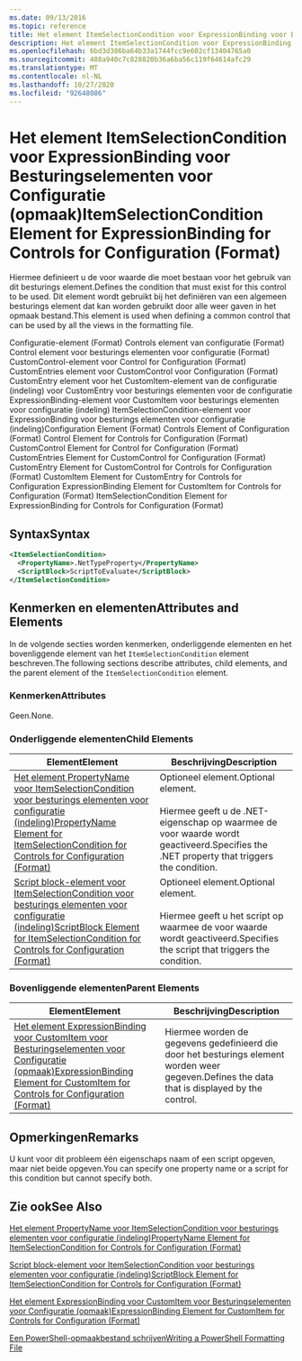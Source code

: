 ```yaml
---
ms.date: 09/13/2016
ms.topic: reference
title: Het element ItemSelectionCondition voor ExpressionBinding voor Besturingselementen voor Configuratie (opmaak)
description: Het element ItemSelectionCondition voor ExpressionBinding voor Besturingselementen voor Configuratie (opmaak)
ms.openlocfilehash: 6bd3d386ba64b33a1744fcc9e602cf13404765a0
ms.sourcegitcommit: 488a940c7c828820b36a6ba56c119f64614afc29
ms.translationtype: MT
ms.contentlocale: nl-NL
ms.lasthandoff: 10/27/2020
ms.locfileid: "92648086"
---
```

# <a name="itemselectioncondition-element-for-expressionbinding-for-controls-for-configuration-format"></a><span data-ttu-id="986ea-103">Het element ItemSelectionCondition voor ExpressionBinding voor Besturingselementen voor Configuratie (opmaak)</span><span class="sxs-lookup"><span data-stu-id="986ea-103">ItemSelectionCondition Element for ExpressionBinding for Controls for Configuration (Format)</span></span>

<span data-ttu-id="986ea-104">Hiermee definieert u de voor waarde die moet bestaan voor het gebruik van dit besturings element.</span><span class="sxs-lookup"><span data-stu-id="986ea-104">Defines the condition that must exist for this control to be used.</span></span> <span data-ttu-id="986ea-105">Dit element wordt gebruikt bij het definiëren van een algemeen besturings element dat kan worden gebruikt door alle weer gaven in het opmaak bestand.</span><span class="sxs-lookup"><span data-stu-id="986ea-105">This element is used when defining a common control that can be used by all the views in the formatting file.</span></span>

<span data-ttu-id="986ea-106">Configuratie-element (Format) Controls element van configuratie (Format) Control element voor besturings elementen voor configuratie (Format) CustomControl-element voor Control for Configuration (Format) CustomEntries element voor CustomControl voor Configuration (Format) CustomEntry element voor het CustomItem-element van de configuratie (indeling) voor CustomEntry voor besturings elementen voor de configuratie ExpressionBinding-element voor CustomItem voor besturings elementen voor configuratie (indeling) ItemSelectionCondition-element voor ExpressionBinding voor besturings elementen voor configuratie (indeling)</span><span class="sxs-lookup"><span data-stu-id="986ea-106">Configuration Element (Format) Controls Element of Configuration (Format) Control Element for Controls for Configuration (Format) CustomControl Element for Control for Configuration (Format) CustomEntries Element for CustomControl for Configuration (Format) CustomEntry Element for CustomControl for Controls for Configuration (Format) CustomItem Element for CustomEntry for Controls for Configuration ExpressionBinding Element for CustomItem for Controls for Configuration (Format) ItemSelectionCondition Element for ExpressionBinding for Controls for Configuration (Format)</span></span>

## <a name="syntax"></a><span data-ttu-id="986ea-107">Syntax</span><span class="sxs-lookup"><span data-stu-id="986ea-107">Syntax</span></span>

```xml
<ItemSelectionCondition>
  <PropertyName>.NetTypeProperty</PropertyName>
  <ScriptBlock>ScriptToEvaluate</ScriptBlock>
</ItemSelectionCondition>
```

## <a name="attributes-and-elements"></a><span data-ttu-id="986ea-108">Kenmerken en elementen</span><span class="sxs-lookup"><span data-stu-id="986ea-108">Attributes and Elements</span></span>

<span data-ttu-id="986ea-109">In de volgende secties worden kenmerken, onderliggende elementen en het bovenliggende element van het `ItemSelectionCondition` element beschreven.</span><span class="sxs-lookup"><span data-stu-id="986ea-109">The following sections describe attributes, child elements, and the parent element of the `ItemSelectionCondition` element.</span></span>

### <a name="attributes"></a><span data-ttu-id="986ea-110">Kenmerken</span><span class="sxs-lookup"><span data-stu-id="986ea-110">Attributes</span></span>

<span data-ttu-id="986ea-111">Geen.</span><span class="sxs-lookup"><span data-stu-id="986ea-111">None.</span></span>

### <a name="child-elements"></a><span data-ttu-id="986ea-112">Onderliggende elementen</span><span class="sxs-lookup"><span data-stu-id="986ea-112">Child Elements</span></span>

|<span data-ttu-id="986ea-113">Element</span><span class="sxs-lookup"><span data-stu-id="986ea-113">Element</span></span>|<span data-ttu-id="986ea-114">Beschrijving</span><span class="sxs-lookup"><span data-stu-id="986ea-114">Description</span></span>|
|-------------|-----------------|
|[<span data-ttu-id="986ea-115">Het element PropertyName voor ItemSelectionCondition voor besturings elementen voor configuratie (indeling)</span><span class="sxs-lookup"><span data-stu-id="986ea-115">PropertyName Element for ItemSelectionCondition for Controls for Configuration (Format)</span></span>](./propertyname-element-for-itemseclectioncondition-for-controls-for-configuration-format.md)|<span data-ttu-id="986ea-116">Optioneel element.</span><span class="sxs-lookup"><span data-stu-id="986ea-116">Optional element.</span></span><br /><br /> <span data-ttu-id="986ea-117">Hiermee geeft u de .NET-eigenschap op waarmee de voor waarde wordt geactiveerd.</span><span class="sxs-lookup"><span data-stu-id="986ea-117">Specifies the .NET property that triggers the condition.</span></span>|
|[<span data-ttu-id="986ea-118">Script block-element voor ItemSelectionCondition voor besturings elementen voor configuratie (indeling)</span><span class="sxs-lookup"><span data-stu-id="986ea-118">ScriptBlock Element for ItemSelectionCondition for Controls for Configuration (Format)</span></span>](./scriptblock-element-for-itemseclectioncondition-for-controls-for-configuration-format.md)|<span data-ttu-id="986ea-119">Optioneel element.</span><span class="sxs-lookup"><span data-stu-id="986ea-119">Optional element.</span></span><br /><br /> <span data-ttu-id="986ea-120">Hiermee geeft u het script op waarmee de voor waarde wordt geactiveerd.</span><span class="sxs-lookup"><span data-stu-id="986ea-120">Specifies the script that triggers the condition.</span></span>|

### <a name="parent-elements"></a><span data-ttu-id="986ea-121">Bovenliggende elementen</span><span class="sxs-lookup"><span data-stu-id="986ea-121">Parent Elements</span></span>

|<span data-ttu-id="986ea-122">Element</span><span class="sxs-lookup"><span data-stu-id="986ea-122">Element</span></span>|<span data-ttu-id="986ea-123">Beschrijving</span><span class="sxs-lookup"><span data-stu-id="986ea-123">Description</span></span>|
|-------------|-----------------|
|[<span data-ttu-id="986ea-124">Het element ExpressionBinding voor CustomItem voor Besturingselementen voor Configuratie (opmaak)</span><span class="sxs-lookup"><span data-stu-id="986ea-124">ExpressionBinding Element for CustomItem for Controls for Configuration (Format)</span></span>](./expressionbinding-element-for-customitem-for-controls-for-configuration-format.md)|<span data-ttu-id="986ea-125">Hiermee worden de gegevens gedefinieerd die door het besturings element worden weer gegeven.</span><span class="sxs-lookup"><span data-stu-id="986ea-125">Defines the data that is displayed by the control.</span></span>|

## <a name="remarks"></a><span data-ttu-id="986ea-126">Opmerkingen</span><span class="sxs-lookup"><span data-stu-id="986ea-126">Remarks</span></span>

<span data-ttu-id="986ea-127">U kunt voor dit probleem één eigenschaps naam of een script opgeven, maar niet beide opgeven.</span><span class="sxs-lookup"><span data-stu-id="986ea-127">You can specify one property name or a script for this condition but cannot specify both.</span></span>

## <a name="see-also"></a><span data-ttu-id="986ea-128">Zie ook</span><span class="sxs-lookup"><span data-stu-id="986ea-128">See Also</span></span>

[<span data-ttu-id="986ea-129">Het element PropertyName voor ItemSelectionCondition voor besturings elementen voor configuratie (indeling)</span><span class="sxs-lookup"><span data-stu-id="986ea-129">PropertyName Element for ItemSelectionCondition for Controls for Configuration (Format)</span></span>](./propertyname-element-for-itemseclectioncondition-for-controls-for-configuration-format.md)

[<span data-ttu-id="986ea-130">Script block-element voor ItemSelectionCondition voor besturings elementen voor configuratie (indeling)</span><span class="sxs-lookup"><span data-stu-id="986ea-130">ScriptBlock Element for ItemSelectionCondition for Controls for Configuration (Format)</span></span>](./scriptblock-element-for-itemseclectioncondition-for-controls-for-configuration-format.md)

[<span data-ttu-id="986ea-131">Het element ExpressionBinding voor CustomItem voor Besturingselementen voor Configuratie (opmaak)</span><span class="sxs-lookup"><span data-stu-id="986ea-131">ExpressionBinding Element for CustomItem for Controls for Configuration (Format)</span></span>](./expressionbinding-element-for-customitem-for-controls-for-configuration-format.md)

[<span data-ttu-id="986ea-132">Een PowerShell-opmaakbestand schrijven</span><span class="sxs-lookup"><span data-stu-id="986ea-132">Writing a PowerShell Formatting File</span></span>](./writing-a-powershell-formatting-file.md)

